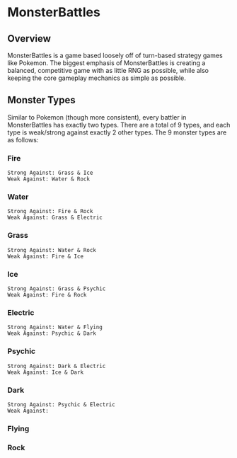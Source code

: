 # MonsterBattles

## Overview
MonsterBattles is a game based loosely off of turn-based strategy games like Pokemon.
The biggest emphasis of MonsterBattles is creating a balanced, competitive game with as little RNG as possible,
while also keeping the core gameplay mechanics as simple as possible.

## Monster Types
Similar to Pokemon (though more consistent), every battler in MonsterBattles has exactly two types.
There are a total of 9 types, and each type is weak/strong against exactly 2 other types.
The 9 monster types are as follows:
### Fire
    Strong Against: Grass & Ice
    Weak Against: Water & Rock
### Water
    Strong Against: Fire & Rock
    Weak Against: Grass & Electric
### Grass
    Strong Against: Water & Rock
    Weak Against: Fire & Ice
### Ice
    Strong Against: Grass & Psychic
    Weak Against: Fire & Rock
### Electric
    Strong Against: Water & Flying
    Weak Against: Psychic & Dark
### Psychic
    Strong Against: Dark & Electric
    Weak Against: Ice & Dark
### Dark
    Strong Against: Psychic & Electric
    Weak Against:
### Flying
### Rock
